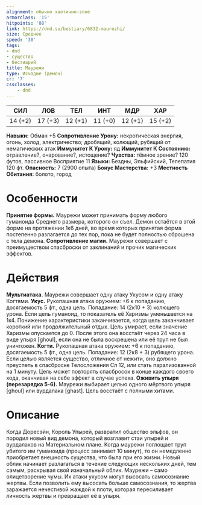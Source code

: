 ```yaml
---
alignment: обычно хаотично-злое
armorclass: '15'
hitpoints: '88'
link: https://dnd.su/bestiary/6832-maurezhi/
size: Среднее
speed: '30'
tags:
- dnd
- существо
- бестиарий
title: Маурежи
type: Исчадие (демон)
cr: '7'
cssclasses:
    - dnd
---
```



| СИЛ | ЛОВ | ТЕЛ | ИНТ | МДР | ХАР |
|---|---|---|---|---|---|
| 14 (+2) | 17 (+3) | 12 (+1) | 11 (+0) | 12 (+1) | 15 (+2) |
**Навыки:** Обман +5
**Сопротивление Урону:** некротическая энергия, огонь, холод, электричество; дробящий, колющий, рубящий от немагических атак
**Иммунитет К Урону:** яд
**Иммунитет К Состоянию:** отравление?, очарование?, истощение?
**Чувства:** тёмное зрение? 120 футов, пассивное Восприятие 11
**Языки:** Бездны, Эльфийский, Телепатия 120 фт.
**Опасность:** 7 (2900 опыта)
**Бонус Мастерства:** +3
**Местность Обитания:** болото, город


# Особенности
**Принятие формы.** Маурежи может принимать форму любого гуманоида Среднего размера, которого он съел. Демон остаётся в этой форме на протяжении 1к6 дней, во время которых принятая форма постепенно разлагается до тех пор, пока не будет полностью сброшена с тела демона.
**Сопротивление магии.** Маурежи совершает с преимуществом спасброски от заклинаний и прочих магических эффектов.


# Действия
**Мультиатака.** Маурежи совершает одну атаку Укусом и одну атаку Когтями.
**Укус.** Рукопашная атака оружием: +6 к попаданию, досягаемость 5 фт., одна цель. Попадание: 14 (2к10 + 3) колющего урона. Если цель гуманоид, то показатель её Харизмы уменьшается на 1к4. Понижение характеристики заканчивается, когда цель заканчивает короткий или продолжительный отдых. Цель умирает, если значение Харизмы опускается до 0. После этого она восстаёт через 24 часа в виде упыря [ghoul], если она не была воскрешена или её труп не был уничтожен.
**Когти.** Рукопашная атака оружием: +6 к попаданию, досягаемость 5 фт., одна цель. Попадание: 12 (2к8 + 3) рубящего урона. Если целью является существо, отличное от нежити, оно должно преуспеть в спасброске Телосложения Сл 12, или стать парализованной на 1 минуту. Цель может повторять спасбросок в конце каждого своего хода, оканчивая на себе эффект в случае успеха.
**Оживить упыря (перезарядка 5-6).** Маурежи выбирает целью одного мёртвого упыря [ghoul] или вурдалака [ghast]. Цель восстаёт с полными хитами.


# Описание
Когда Доресэйн, Король Упырей, развратил общество эльфов, он породил новый вид демона, который возглавит стаи упырей и вурдалаков на Материальном плане. Когда маурежи поглощает труп убитого им гуманоида (процесс занимает 10 минут), то он немедленно приобретает внешность существа, что была при его жизни. Новый облик начинает разлагаться в течение следующих нескольких дней, тем самым, раскрывая свой изначальный облик. Маурежи – само олицетворение чумы. Их атаки укусом могут высосать самосознание жертвы. Если позволить ему высосать больше самосознания, то жертва заражается нечестивой жаждой к плоти, которая пересиливает личность жертвы и превращает её в упыря.